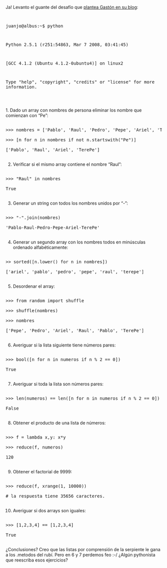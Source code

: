 <html><body><p>Ja! Levanto el guante del desafío que <a href="http://gastonramos.wordpress.com/2008/04/19/snakes-and-rubies/" title="Gastón Ramos" target="_blank">plantea Gastón en su blog</a>:

</p><pre>

juanjo@albus:~$ python

Python 2.5.1 (r251:54863, Mar  7 2008, 03:41:45)

[GCC 4.1.2 (Ubuntu 4.1.2-0ubuntu4)] on linux2

Type "help", "copyright", "credits" or "license" for more information.

</pre><!--more-->1. Dado un array con nombres de persona eliminar los nombre que comienzan con “Pe”:

<pre>

&gt;&gt;&gt; nombres = ['Pablo', 'Raul', 'Pedro', 'Pepe', 'Ariel', 'TerePe']

&gt;&gt;&gt; [n for n in nombres if not n.startswith("Pe")]

['Pablo', 'Raul', 'Ariel', 'TerePe']

</pre>

2. Verificar si el mismo array contiene el nombre “Raul”:

<pre>

&gt;&gt;&gt; "Raul" in nombres

True

</pre>

3. Generar un string con todos los nombres unidos por “-”:

<pre>

&gt;&gt;&gt; "-".join(nombres)

'Pablo-Raul-Pedro-Pepe-Ariel-TerePe'

</pre>

4. Generar un segundo array con los nombres todos en minúsculas ordenado alfabéticamente:

<pre>

&gt;&gt; sorted([n.lower() for n in nombres])

['ariel', 'pablo', 'pedro', 'pepe', 'raul', 'terepe']

</pre>

5. Desordenar el array:

<pre>

&gt;&gt;&gt; from random import shuffle

&gt;&gt;&gt; shuffle(nombres)

&gt;&gt;&gt; nombres

['Pepe', 'Pedro', 'Ariel', 'Raul', 'Pablo', 'TerePe']

</pre>

6. Averiguar si la lista siguiente tiene números pares:

<pre>

&gt;&gt;&gt; bool([n for n in numeros if n % 2 == 0])

True

</pre>

7. Averiguar si toda la lista son números pares:

<pre>

&gt;&gt;&gt; len(numeros) == len([n for n in numeros if n % 2 == 0])

False

</pre>

8. Obtener el producto de una lista de números:

<pre>

&gt;&gt;&gt; f = lambda x,y: x*y

&gt;&gt;&gt; reduce(f, numeros)

120

</pre>

9. Obtener el factorial de 9999:

<pre>

&gt;&gt;&gt; reduce(f, xrange(1, 10000))

# la respuesta tiene 35656 caracteres.

</pre>

10. Averiguar si dos arrays son iguales:

<pre>

&gt;&gt;&gt; [1,2,3,4] == [1,2,3,4]

True

</pre>

¿Conclusiones? Creo que las listas por comprensión de la serpiente le gana a los .metodos del rubí. Pero en 6 y 7 perdemos feo :-/ ¿Algún pythonista que reescriba esos ejercicios?</body></html>